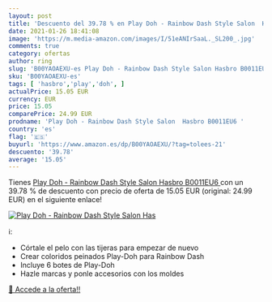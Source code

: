 ```yaml
---
layout: post
title: 'Descuento del 39.78 % en Play Doh - Rainbow Dash Style Salon  Has'
date: 2021-01-26 18:41:08
image: 'https://m.media-amazon.com/images/I/51eANIrSaaL._SL200_.jpg'
comments: true
category: ofertas
author: ring
slug: 'B00YAOAEXU-es Play Doh - Rainbow Dash Style Salon Hasbro B0011EU6'
sku: 'B00YAOAEXU-es'
tags: [ 'hasbro','play','doh', ]
actualPrice: 15.05 EUR
currency: EUR
price: 15.05
comparePrice: 24.99 EUR
prodname: 'Play Doh - Rainbow Dash Style Salon  Hasbro B0011EU6 '
country: 'es'
flag: '🇪🇸'
buyurl: 'https://www.amazon.es/dp/B00YAOAEXU/?tag=tolees-21'
descuento: '39.78'
average: '15.05'
---
```


Tienes [Play Doh - Rainbow Dash Style Salon  Hasbro B0011EU6 ](https://www.amazon.es/dp/B00YAOAEXU/?tag=tolees-21) con un 39.78 % de descuento con precio de oferta de 15.05 EUR (original: 24.99 EUR) en el siguiente enlace!

[![Play Doh - Rainbow Dash Style Salon  Has](https://m.media-amazon.com/images/I/51eANIrSaaL._SL200_.jpg)](https://www.amazon.es/dp/B00YAOAEXU/?tag=tolees-21)

ℹ️:

- Córtale el pelo con las tijeras para empezar de nuevo
- Crear coloridos peinados Play-Doh para Rainbow Dash
- Incluye 6 botes de Play-Doh
- Hazle marcas y ponle accesorios con los moldes

[🛒 Accede a la oferta!!](https://www.amazon.es/dp/B00YAOAEXU/?tag=tolees-21)
